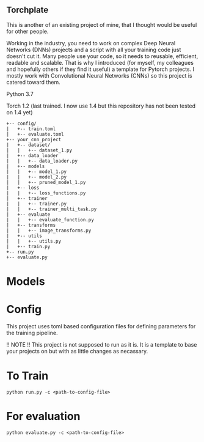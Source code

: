 ## Torchplate

This is another of an existing project of mine, that I thought would be useful for other people.

Working in the industry, you need to work on complex Deep Neural Networks (DNNs) projects and a script with all your training code just doesn't cut it. Many people use your code, so it needs to reusable, efficient, readable and scalable.
That is why I introduced (for myself, my colleagues and hopefully others if they find it useful) a template for Pytorch projects. I mostly work with Convolutional Neural Networks (CNNs) so this project is catered toward them.

Python 3.7

Torch 1.2 (last trained. I now use 1.4 but this repository has not been tested on 1.4 yet)

```
+-- config/
|   +-- train.toml
|   +-- evaluate.toml
+-- your_cnn_project
|   +-- dataset/
|   |   +-- dataset_1.py
|   +-- data_loader
|   |   +-- data_loader.py
|   +-- models
|   |   +-- model_1.py
|   |   +-- model_2.py
|   |   +-- pruned_model_1.py
|   +-- loss
|   |   +-- loss_functions.py
|   +-- trainer
|   |   +-- trainer.py
|   |   +-- trainer_multi_task.py
|   +-- evaluate
|   |   +-- evaluate_function.py
|   +-- transforms
|   |   +-- image_transforms.py
|   +-- utils
|   |   +-- utils.py
|   +-- train.py
+-- run.py
+-- evaluate.py
```

# Models

# Config

This project uses toml based configuration files for defining parameters for the training pipeline.

!! NOTE !! This project is not supposed to run as it is. It is a template to base your projects on but with as little changes as necassary.

# To Train
```
python run.py -c <path-to-config-file>
```

# For evaluation
```
python evaluate.py -c <path-to-config-file>
```
